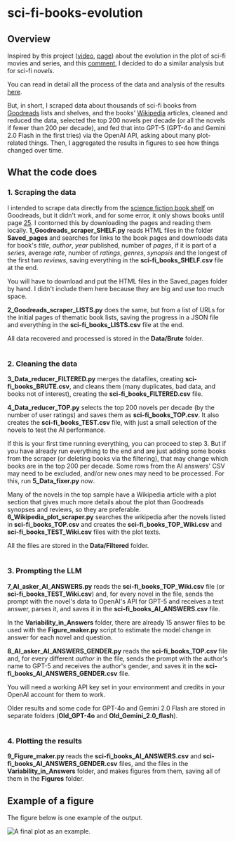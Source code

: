 # sci-fi-books-evolution

## Overview

Inspired by this project ([video](https://www.youtube.com/watch?v=nRQ2vMpw-n8), [page](https://pudding.cool/2024/07/scifi/)) about the evolution in the plot of sci-fi movies and series, and this [comment](https://www.youtube.com/watch?v=nRQ2vMpw-n8&lc=UgyRg89P8kRYQ2SdXrV4AaABAg), I decided to do a similar analysis but for sci-fi _novels_.

You can read in detail all the process of the data and analysis of the results [here](https://fdesmello.wordpress.com/2024/11/21/a-journey-through-160-years-of-sci-fi-novels-a-study-using-data-and-ai/).

But, in short, I scraped data about thousands of sci-fi books from [Goodreads](https://www.goodreads.com/) lists and shelves, and the books' [Wikipedia](https://en.wikipedia.org/wiki/Main_Page) articles, cleaned and reduced the data, selected the top 200 novels per decade (or all the novels if fewer than 200 per decade), and fed that into GPT-5 (GPT-4o and Gemini 2.0 Flash in the first tries) via the OpenAI API, asking about many plot-related things. Then, I aggregated the results in figures to see how things changed over time.

## What the code does

### 1. Scraping the data

I intended to scrape data directly from the [science fiction book shelf](https://www.goodreads.com/shelf/show/science-fiction) on Goodreads, but it didn't work, and for some error, it only shows books until page [25](https://www.goodreads.com/shelf/show/science-fiction?page=25). I contorned this by downloading the pages and reading them locally. **1_Goodreads_scraper_SHELF.py** reads HTML files in the folder **Saved_pages** and searches for links to the book pages and downloads data for book's _title_, _author_, _year_ published, number of _pages_, if it is part of a _series_, average _rate_, number of _ratings_, _genres_, _synopsis_ and the longest of the first two _reviews_, saving everything in the **sci-fi_books_SHELF.csv** file at the end.

You will have to download and put the HTML files in the Saved_pages folder by hand. I didn't include them here because they are big and use too much space.

**2_Goodreads_scraper_LISTS.py** does the same, but from a list of URLs for the initial pages of thematic book lists, saving the progress in a JSON file and everything in the **sci-fi_books_LISTS.csv** file at the end. 

All data recovered and processed is stored in the **Data/Brute** folder.

#

### 2. Cleaning the data

**3_Data_reducer_FILTERED.py** merges the datafiles, creating **sci-fi_books_BRUTE.csv**, and cleans them (many duplicates, bad data, and books not of interest), creating the **sci-fi_books_FILTERED.csv** file.

**4_Data_reducer_TOP.py** selects the top 200 novels per decade (by the number of user ratings) and saves them as **sci-fi_books_TOP.csv**. It also creates the **sci-fi_books_TEST.csv** file, with just a small selection of the novels to test the AI performance. 

If this is your first time running everything, you can proceed to step 3. But if you have already run everything to the end and are just adding some books from the scraper (or deleting books via the filtering), that may change which books are in the top 200 per decade. Some rows from the AI answers' CSV may need to be excluded, and/or new ones may need to be processed. For this, run **5_Data_fixer.py** _now_.

Many of the novels in the top sample have a Wikipedia article with a plot section that gives much more details about the plot than Goodreads synopses and reviews, so they are preferable. **6_Wikipedia_plot_scraper.py** searches the wikipedia after the novels listed in **sci-fi_books_TOP.csv** and creates the **sci-fi_books_TOP_Wiki.csv** and **sci-fi_books_TEST_Wiki.csv** files with the plot texts.

All the files are stored in the **Data/Filtered** folder.

#

### 3. Prompting the LLM

**7_AI_asker_AI_ANSWERS.py** reads the **sci-fi_books_TOP_Wiki.csv** file (or **sci-fi_books_TEST_Wiki.csv**) and, for every novel in the file, sends the prompt with the novel's data to OpenAI's API for GPT-5 and receives a text answer, parses it, and saves it in the **sci-fi_books_AI_ANSWERS.csv** file.

In the **Variability_in_Answers** folder, there are already 15 answer files to be used with the **Figure_maker.py** script to estimate the model change in answer for each novel and question.

**8_AI_asker_AI_ANSWERS_GENDER.py** reads the **sci-fi_books_TOP.csv** file and, for every different _author_ in the file, sends the prompt with the author's name to GPT-5 and receives the author's gender, and saves it in the **sci-fi_books_AI_ANSWERS_GENDER.csv** file.

You will need a working API key set in your environment and credits in your OpenAI account for them to work.

Older results and some code for GPT-4o and Gemini 2.0 Flash are stored in separate folders (**Old_GPT-4o** and **Old_Gemini_2.0_flash**).

#

### 4. Plotting the results

**9_Figure_maker.py** reads the **sci-fi_books_AI_ANSWERS.csv** and **sci-fi_books_AI_ANSWERS_GENDER.csv** files, and the files in the **Variability_in_Answers** folder, and makes figures from them, saving all of them in the **Figures** folder.

## Example of a figure

The figure below is one example of the output.

![A final plot as an example.](./Figures/04%20time%20GPT.png "When does most of the story take place in relation to the year the book was published? Distant past: millennia or more before; Far past: centuries before; Near past: within a few decades before; Present: within a few years; Near future: within a few decades ahead; Far future: centuries ahead; Distant future: millennia or more ahead; Multiple timelines: distinct time periods without a single dominant timeframe; Uncertain: Not enough information to say, unclear.")
